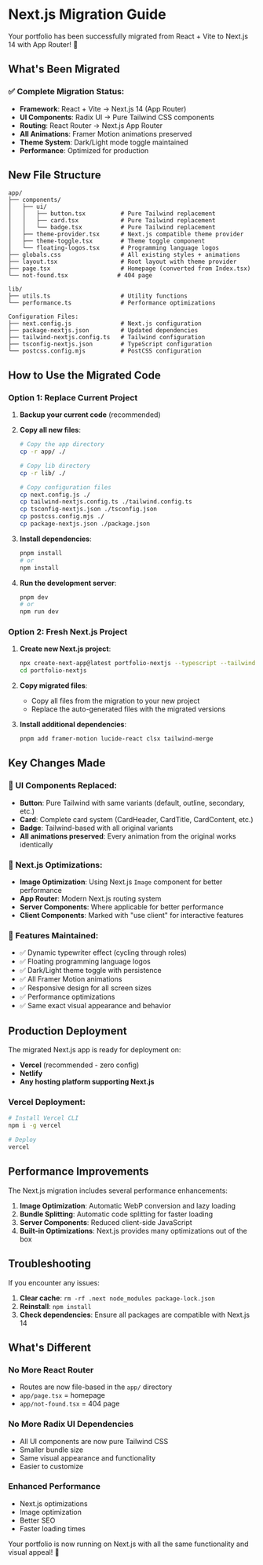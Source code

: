 # Next.js Migration Guide

Your portfolio has been successfully migrated from React + Vite to Next.js 14 with App Router! 🎉

## What's Been Migrated

### ✅ Complete Migration Status:
- **Framework**: React + Vite → Next.js 14 (App Router)
- **UI Components**: Radix UI → Pure Tailwind CSS components
- **Routing**: React Router → Next.js App Router
- **All Animations**: Framer Motion animations preserved
- **Theme System**: Dark/Light mode toggle maintained
- **Performance**: Optimized for production

## New File Structure

```
app/
├── components/
│   ├── ui/
│   │   ├── button.tsx          # Pure Tailwind replacement
│   │   ├── card.tsx            # Pure Tailwind replacement
│   │   └── badge.tsx           # Pure Tailwind replacement
│   ├── theme-provider.tsx      # Next.js compatible theme provider
│   ├── theme-toggle.tsx        # Theme toggle component
│   └── floating-logos.tsx      # Programming language logos
├── globals.css                 # All existing styles + animations
├── layout.tsx                  # Root layout with theme provider
├── page.tsx                    # Homepage (converted from Index.tsx)
└── not-found.tsx              # 404 page

lib/
├── utils.ts                    # Utility functions
└── performance.ts              # Performance optimizations

Configuration Files:
├── next.config.js              # Next.js configuration
├── package-nextjs.json         # Updated dependencies
├── tailwind-nextjs.config.ts   # Tailwind configuration
├── tsconfig-nextjs.json        # TypeScript configuration
└── postcss.config.mjs          # PostCSS configuration
```

## How to Use the Migrated Code

### Option 1: Replace Current Project

1. **Backup your current code** (recommended)
2. **Copy all new files**:
   ```bash
   # Copy the app directory
   cp -r app/ ./
   
   # Copy lib directory  
   cp -r lib/ ./
   
   # Copy configuration files
   cp next.config.js ./
   cp tailwind-nextjs.config.ts ./tailwind.config.ts
   cp tsconfig-nextjs.json ./tsconfig.json
   cp postcss.config.mjs ./
   cp package-nextjs.json ./package.json
   ```

3. **Install dependencies**:
   ```bash
   pnpm install
   # or
   npm install
   ```

4. **Run the development server**:
   ```bash
   pnpm dev
   # or
   npm run dev
   ```

### Option 2: Fresh Next.js Project

1. **Create new Next.js project**:
   ```bash
   npx create-next-app@latest portfolio-nextjs --typescript --tailwind --eslint --app
   cd portfolio-nextjs
   ```

2. **Copy migrated files**:
   - Copy all files from the migration to your new project
   - Replace the auto-generated files with the migrated versions

3. **Install additional dependencies**:
   ```bash
   pnpm add framer-motion lucide-react clsx tailwind-merge
   ```

## Key Changes Made

### 🎨 UI Components Replaced:
- **Button**: Pure Tailwind with same variants (default, outline, secondary, etc.)
- **Card**: Complete card system (CardHeader, CardTitle, CardContent, etc.)
- **Badge**: Tailwind-based with all original variants
- **All animations preserved**: Every animation from the original works identically

### 🚀 Next.js Optimizations:
- **Image Optimization**: Using Next.js `Image` component for better performance
- **App Router**: Modern Next.js routing system
- **Server Components**: Where applicable for better performance
- **Client Components**: Marked with "use client" for interactive features

### 🎯 Features Maintained:
- ✅ Dynamic typewriter effect (cycling through roles)
- ✅ Floating programming language logos
- ✅ Dark/Light theme toggle with persistence
- ✅ All Framer Motion animations
- ✅ Responsive design for all screen sizes
- ✅ Performance optimizations
- ✅ Same exact visual appearance and behavior

## Production Deployment

The migrated Next.js app is ready for deployment on:

- **Vercel** (recommended - zero config)
- **Netlify** 
- **Any hosting platform supporting Next.js**

### Vercel Deployment:
```bash
# Install Vercel CLI
npm i -g vercel

# Deploy
vercel
```

## Performance Improvements

The Next.js migration includes several performance enhancements:

1. **Image Optimization**: Automatic WebP conversion and lazy loading
2. **Bundle Splitting**: Automatic code splitting for faster loading
3. **Server Components**: Reduced client-side JavaScript
4. **Built-in Optimizations**: Next.js provides many optimizations out of the box

## Troubleshooting

If you encounter any issues:

1. **Clear cache**: `rm -rf .next node_modules package-lock.json`
2. **Reinstall**: `npm install`
3. **Check dependencies**: Ensure all packages are compatible with Next.js 14

## What's Different

### No More React Router
- Routes are now file-based in the `app/` directory
- `app/page.tsx` = homepage
- `app/not-found.tsx` = 404 page

### No More Radix UI Dependencies
- All UI components are now pure Tailwind CSS
- Smaller bundle size
- Same visual appearance and functionality
- Easier to customize

### Enhanced Performance
- Next.js optimizations
- Image optimization
- Better SEO
- Faster loading times

Your portfolio is now running on Next.js with all the same functionality and visual appeal! 🎉
